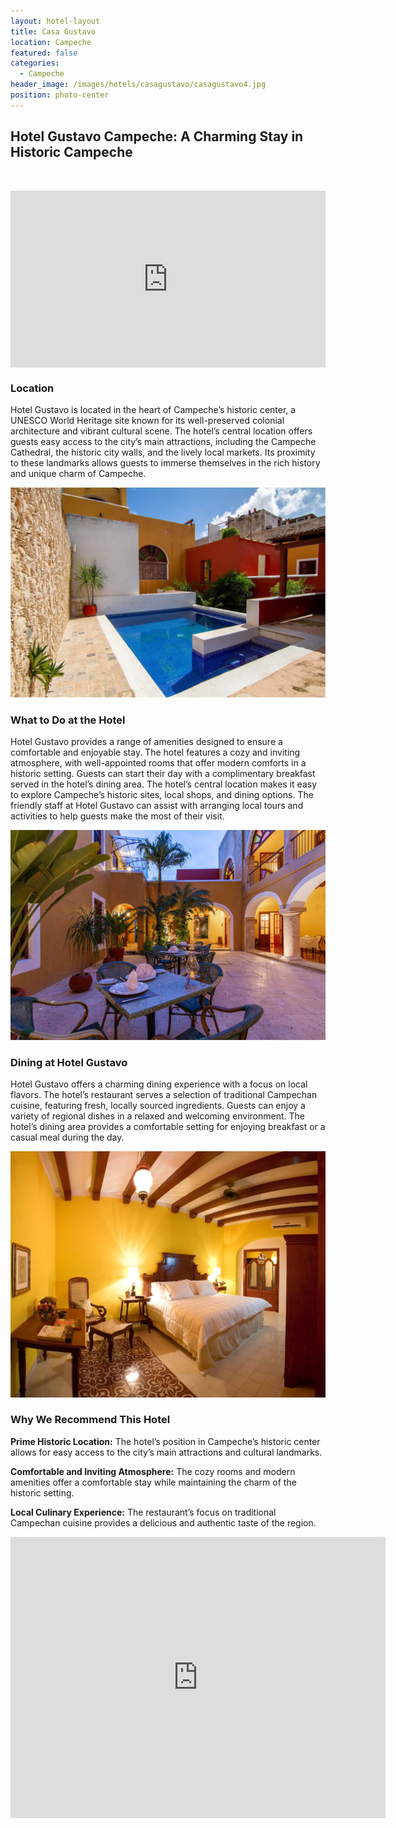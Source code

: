 ```yaml
---
layout: hotel-layout
title: Casa Gustavo
location: Campeche
featured: false
categories:
  - Campeche
header_image: /images/hotels/casagustavo/casagustavo4.jpg
position: photo-center
---
```

## Hotel Gustavo Campeche: A Charming Stay in Historic Campeche

&nbsp;

<style>.embed-container { position: relative; padding-bottom: 56.25%; height: 0; overflow: hidden; max-width: 100%; } .embed-container iframe, .embed-container object, .embed-container embed { position: absolute; top: 0; left: 0; width: 100%; height: 100%; }</style>

<div class="embed-container"><iframe src="https://www.youtube.com/embed/vhqo707euU8" frameborder="0" allowfullscreen=""></iframe></div>

### Location

Hotel Gustavo is located in the heart of Campeche’s historic center, a UNESCO World Heritage site known for its well-preserved colonial architecture and vibrant cultural scene. The hotel’s central location offers guests easy access to the city’s main attractions, including the Campeche Cathedral, the historic city walls, and the lively local markets. Its proximity to these landmarks allows guests to immerse themselves in the rich history and unique charm of Campeche.

![](/images/hotels/casagustavo/casagustavo2.jpg)

### What to Do at the Hotel

Hotel Gustavo provides a range of amenities designed to ensure a comfortable and enjoyable stay. The hotel features a cozy and inviting atmosphere, with well-appointed rooms that offer modern comforts in a historic setting. Guests can start their day with a complimentary breakfast served in the hotel’s dining area. The hotel’s central location makes it easy to explore Campeche’s historic sites, local shops, and dining options. The friendly staff at Hotel Gustavo can assist with arranging local tours and activities to help guests make the most of their visit.

![](/images/hotels/casagustavo/casagustavo1.jpg)

### Dining at Hotel Gustavo

Hotel Gustavo offers a charming dining experience with a focus on local flavors. The hotel’s restaurant serves a selection of traditional Campechan cuisine, featuring fresh, locally sourced ingredients. Guests can enjoy a variety of regional dishes in a relaxed and welcoming environment. The hotel’s dining area provides a comfortable setting for enjoying breakfast or a casual meal during the day.

![](/images/hotels/casagustavo/casagustavo3.jpg)

### Why We Recommend This Hotel

**Prime Historic Location:** The hotel’s position in Campeche’s historic center allows for easy access to the city’s main attractions and cultural landmarks.&nbsp;

**Comfortable and Inviting Atmosphere:** The cozy rooms and modern amenities offer a comfortable stay while maintaining the charm of the historic setting.&nbsp;

**Local Culinary Experience:** The restaurant’s focus on traditional Campechan cuisine provides a delicious and authentic taste of the region.&nbsp;

<div class='map-container center'>

<iframe src="https://www.google.com/maps/embed?pb=!1m18!1m12!1m3!1d3752.8714551917615!2d-90.54079808877829!3d19.845391227290932!2m3!1f0!2f0!3f0!3m2!1i1024!2i768!4f13.1!3m3!1m2!1s0x85f833f04ec853a1%3A0x30967e067d6c4ec9!2sHotel%20Boutique%20Casa%20Don%20Gustavo!5e0!3m2!1ses!2smx!4v1723603458697!5m2!1ses!2smx" width="600" height="450" style="border:0;" allowfullscreen="" loading="lazy" referrerpolicy="no-referrer-when-downgrade"></iframe>

</div>
&nbsp;